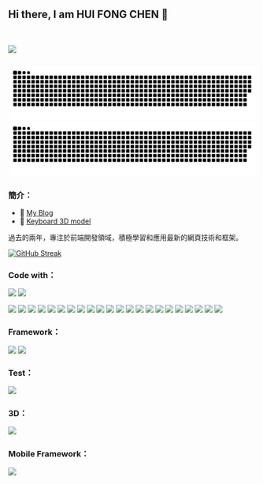  <h2>Hi there, I am HUI FONG CHEN 👋 <br/><br/> 
  
![](https://komarev.com/ghpvc/?username=blackramble&color=orange)
</h2>

![github contribution grid snake animation](https://raw.githubusercontent.com/blackramble/blackramble/output/github-contribution-grid-snake-dark.svg#gh-dark-mode-only)![github contribution grid snake animation](https://raw.githubusercontent.com/blackramble/blackramble/output/github-contribution-grid-snake.svg#gh-light-mode-only)

 ### 簡介：
- 📖 [My Blog](https://blackramble.vercel.app/blog)
- 👾 [Keyboard 3D model](https://blackramble.github.io/model-grounds-bk/)

過去的兩年，專注於前端開發領域，積極學習和應用最新的網頁技術和框架。 

[![GitHub Streak](https://streak-stats.demolab.com?user=blackramble)](https://git.io/streak-stats)

 ### Code with：
  <img src="https://img.shields.io/badge/TypeScript-007ACC?style=for-the-badge&logo=typescript&logoColor=white" /> <img src="https://img.shields.io/badge/JavaScript-323330?style=for-the-badge&logo=javascript&logoColor=F7DF1E" />

<img src="https://img.shields.io/badge/HTML5-E34F26?style=for-the-badge&logo=html5&logoColor=white" /> <img src="https://img.shields.io/badge/CSS3-1572B6?style=for-the-badge&logo=css3&logoColor=white" /> <img src="https://img.shields.io/badge/JWT-000000?style=for-the-badge&logo=JSON%20web%20tokens&logoColor=white" /> <img src="https://img.shields.io/badge/Material%20UI-007FFF?style=for-the-badge&logo=mui&logoColor=white" /> <img src="https://img.shields.io/badge/Sass-CC6699?style=for-the-badge&logo=sass&logoColor=white" /> <img src="https://img.shields.io/badge/Socket.io-010101?&style=for-the-badge&logo=Socket.io&logoColor=white" /> <img src="https://img.shields.io/badge/storybook-FF4785?style=for-the-badge&logo=storybook&logoColor=white" /> <img src="https://img.shields.io/badge/Tailwind_CSS-38B2AC?style=for-the-badge&logo=tailwind-css&logoColor=white" /> <img src="https://img.shields.io/badge/Redux-593D88?style=for-the-badge&logo=redux&logoColor=white"/> <img src="https://img.shields.io/badge/Node.js-339933?style=for-the-badge&logo=nodedotjs&logoColor=white"/> <img src="https://img.shields.io/badge/npm-CB3837?style=for-the-badge&logo=npm&logoColor=white" /> <img src="https://img.shields.io/badge/Postman-FF6C37?style=for-the-badge&logo=Postman&logoColor=white" /> <img src="https://img.shields.io/badge/React_Router-CA4245?style=for-the-badge&logo=react-router&logoColor=white" /> <img src="https://img.shields.io/badge/Font_Awesome-339AF0?style=for-the-badge&logo=fontawesome&logoColor=white" /> <img src="https://img.shields.io/badge/GitHub%20Pages-222222?style=for-the-badge&logo=GitHub%20Pages&logoColor=white" /> <img src="https://img.shields.io/badge/Yarn-2C8EBB?style=for-the-badge&logo=yarn&logoColor=white" /> <img src="https://img.shields.io/badge/VSCode-0078D4?style=for-the-badge&logo=visual%20studio%20code&logoColor=white"/> <img src="https://img.shields.io/badge/json-5E5C5C?style=for-the-badge&logo=json&logoColor=white"/> <img src="https://img.shields.io/badge/eslint-3A33D1?style=for-the-badge&logo=eslint&logoColor=white" /> <img src="https://img.shields.io/badge/stylelint-000?style=for-the-badge&logo=stylelint&logoColor=white"/> <img src="https://img.shields.io/badge/prettier-1A2C34?style=for-the-badge&logo=prettier&logoColor=F7BA3E" /> <img src="https://img.shields.io/badge/Vercel-000000?style=for-the-badge&logo=vercel&logoColor=white"/>

### Framework：
<img src="https://img.shields.io/badge/next.js-000000?style=for-the-badge&logo=nextdotjs&logoColor=white" /> <img src="https://img.shields.io/badge/React-20232A?style=for-the-badge&logo=react&logoColor=61DAFB" />
### Test：
<img src="https://img.shields.io/badge/Jest-C21325?style=for-the-badge&logo=jest&logoColor=white" />

### 3D：
<img src="https://img.shields.io/badge/ThreeJs-black?style=for-the-badge&logo=three.js&logoColor=white" />

### Mobile Framework：
<img src="https://img.shields.io/badge/Flutter-02569B?style=for-the-badge&logo=flutter&logoColor=white"/>
